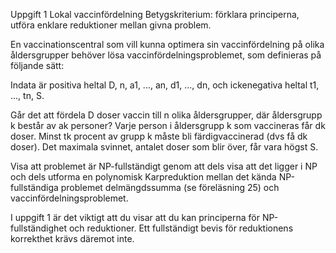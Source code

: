 Uppgift 1 Lokal vaccinfördelning
Betygskriterium: förklara principerna, utföra enklare reduktioner mellan givna problem.

En vaccinationscentral som vill kunna optimera sin vaccinfördelning på olika åldersgrupper behöver lösa vaccinfördelningsproblemet, som definieras på följande sätt:

Indata är positiva heltal D, n, a1, ..., an, d1, ..., dn, och ickenegativa heltal t1, ..., tn, S.

Går det att fördela D doser vaccin till n olika åldersgrupper, där åldersgrupp k består av ak personer? Varje person i åldersgrupp k som vaccineras får dk doser. Minst tk procent av grupp k måste bli färdigvaccinerad (dvs få dk doser). Det maximala svinnet, antalet doser som blir över, får vara högst S.

Visa att problemet är NP-fullständigt genom att dels visa att det ligger i NP och dels utforma en polynomisk Karpreduktion mellan det kända NP-fullständiga problemet delmängdssumma (se föreläsning 25) och vaccinfördelningsproblemet.

I uppgift 1 är det viktigt att du visar att du kan principerna för NP-fullständighet och reduktioner. Ett fullständigt bevis för reduktionens korrekthet krävs däremot inte.
